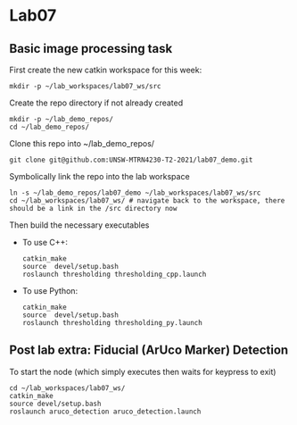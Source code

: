 # Lab07

## Basic image processing task
First create the new catkin workspace for this week:

  ```
  mkdir -p ~/lab_workspaces/lab07_ws/src
  ```

Create the repo directory if not already created

  ```
  mkdir -p ~/lab_demo_repos/
  cd ~/lab_demo_repos/
  ```

Clone this repo into ~/lab_demo_repos/
 
  `git clone git@github.com:UNSW-MTRN4230-T2-2021/lab07_demo.git`
 
Symbolically link the repo into the lab workspace

  ```
  ln -s ~/lab_demo_repos/lab07_demo ~/lab_workspaces/lab07_ws/src
  cd ~/lab_workspaces/lab07_ws/ # navigate back to the workspace, there should be a link in the /src directory now
  ```

Then build the necessary executables
   
- To use C++:

  ```
  catkin_make
  source  devel/setup.bash
  roslaunch thresholding thresholding_cpp.launch
  ```

- To use Python:

  ```
  catkin_make
  source  devel/setup.bash
  roslaunch thresholding thresholding_py.launch
  ```


 ## Post lab extra: Fiducial (ArUco Marker) Detection

  To start the node (which simply executes then waits for keypress to exit)
  ``` 
  cd ~/lab_workspaces/lab07_ws/
  catkin_make
  source devel/setup.bash
  roslaunch aruco_detection aruco_detection.launch
  ```

